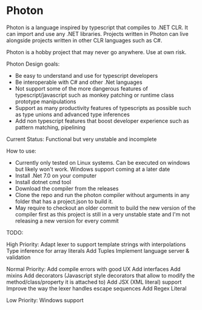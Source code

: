 # Photon

Photon is a language inspired by typescript that compiles to .NET CLR. It can import and use any .NET libraries.
Projects written in Photon can live alongside projects written in other CLR languages such as C#.

Photon is a hobby project that may never go anywhere. Use at own risk.

Photon Design goals:

-   Be easy to understand and use for typescript developers
-   Be interoperable with C# and other .Net languages
-   Not support some of the more dangerous features of typescript/javascript such as monkey patching or runtime class prototype manipulations
-   Support as many productivity features of typescripts as possible such as type unions and advanced type inferences
-   Add non typescript features that boost developer experience such as pattern matching, pipelining

Current Status: Functional but very unstable and incomplete

How to use:

- Currently only tested on Linux systems. Can be executed on windows but likely won't work. Windows support coming at a later date
- Install .Net 7.0 on your computer
- Install dotnet cmd tool
- Download the compiler from the releases
- Clone the repo and run the photon compiler without arguments in any folder that has a project.json to build it.
- May require to checkout an older commit to build the new version of the compiler first as this project is still in a very unstable state and I'm not releasing a new version for every commit

TODO:

High Priority:
Adapt lexer to support template strings with interpolations
Type inference for array literals
Add Tuples
Implement language server & validation

Normal Priority:
Add compile errors with good UX
Add interfaces
Add mixins
Add decorators (Javascript style decorators that allow to modify the method/class/property it is attached to)
Add JSX (XML literal) support
Improve the way the lexer handles escape sequences
Add Regex Literal

Low Priority:
Windows support

